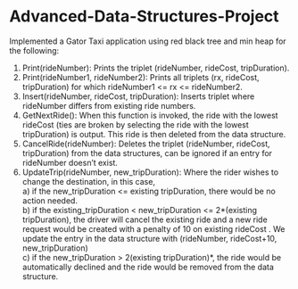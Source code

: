 # Advanced-Data-Structures-Project

Implemented a Gator Taxi application using red black tree and min heap for the following:

1. Print(rideNumber): Prints the triplet (rideNumber, rideCost, tripDuration).  
2. Print(rideNumber1, rideNumber2): Prints all triplets (rx, rideCost, tripDuration) for which rideNumber1 <= rx <= rideNumber2.  
3. Insert(rideNumber, rideCost, tripDuration): Inserts triplet where rideNumber differs from existing ride numbers.  
4. GetNextRide(): When this function is invoked, the ride with the lowest rideCost (ties are broken by selecting the ride with the lowest tripDuration) is output. This ride is then deleted from the data structure.  
5. CancelRide(rideNumber): Deletes the triplet (rideNumber, rideCost, tripDuration) from the data structures, can be ignored if an entry for rideNumber doesn’t exist.  
6. UpdateTrip(rideNumber, new_tripDuration): Where the rider wishes to change the destination, in this case,  
  a) if the new_tripDuration <= existing tripDuration, there would be no action needed.  
  b) if the existing_tripDuration < new_tripDuration <= 2*(existing tripDuration), the driver will cancel the existing ride and a new ride       request would be created with a penalty of 10 on existing rideCost . We update the entry in the data structure with (rideNumber,            rideCost+10, new_tripDuration)  
  c) if the new_tripDuration > 2(existing tripDuration)*, the ride would be automatically declined and the ride would be removed from the        data structure.  
